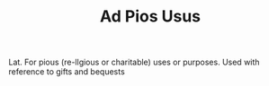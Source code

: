 ---
title: Ad Pios Usus
letter: A
permalink: "/definitions/bld-ad-pios-usus.html"
body: Lat. For pious (re-llgious or charitable) uses or purposes. Used with reference
  to gifts and bequests
published_at: '2018-07-07'
source: Black's Law Dictionary 2nd Ed (1910)
layout: post
---